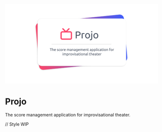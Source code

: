 ![logo](.github/logo.png)

# Projo

The score management application for improvisational theater.

// Style WIP
